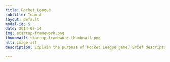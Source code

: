 ```yaml
---
title: Rocket League
subtitle: Team A
layout: default
modal-id: 5
date: 2014-07-14
img: startup-framework.png
thumbnail: startup-framework-thumbnail.png
alt: image-alt
description: Explain the purpose of Rocket League game. Brief description of the different roles, competitions, and work needed for this team. List of the 2021-2022 Rocket League Team A Members. Short bios for all of the members and maybe a picture if they want. 

---
```

